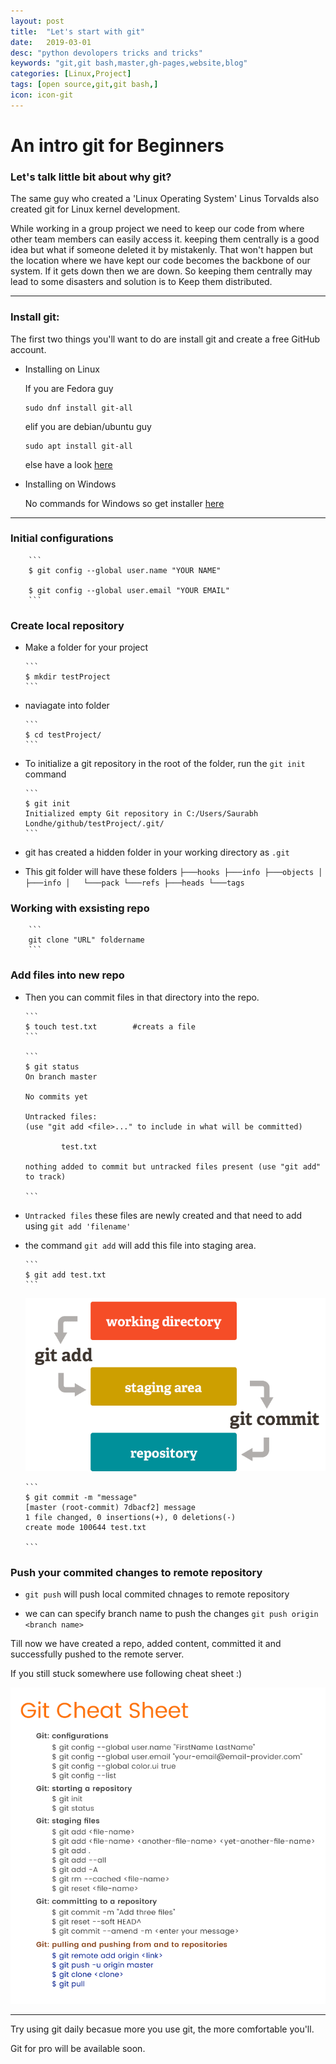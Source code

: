 ```yaml
---
layout: post
title:  "Let's start with git"
date:   2019-03-01
desc: "python devolopers tricks and tricks"
keywords: "git,git bash,master,gh-pages,website,blog"
categories: [Linux,Project]
tags: [open source,git,git bash,]
icon: icon-git
---
```

# An intro git for Beginners 
### Let's talk little bit about why git?
The same guy who created a 'Linux Operating System' Linus Torvalds also created git for Linux kernel development.

While working in a group project we need to keep our code from where other team members can easily access it. keeping them centrally is a good idea but what if someone deleted it by mistakenly. That won't happen but the location where we have kept our code becomes the backbone of our system. If it gets down then we are down. So keeping them centrally may lead to some disasters and solution is to Keep them distributed.

---

### Install git:
The first two things you'll want to do are install git and create a free GitHub account.

-   Installing on Linux
    
    If you are Fedora guy
    ```
    sudo dnf install git-all
    ```

    elif you are debian/ubuntu guy
    ```
    sudo apt install git-all
    ```
    else have a look [here](https://git-scm.com/book/en/v2/Getting-Started-Installing-Git)

-   Installing on Windows

    No commands for Windows so get installer [here](https://git-scm.com/download/win)

---

### Initial configurations

        ```
        $ git config --global user.name "YOUR NAME"

        $ git config --global user.email "YOUR EMAIL"
        ```
### Create local repository

-   Make a folder for your project 

        ```
        $ mkdir testProject
        ```

-   naviagate into folder

        ```
        $ cd testProject/
        ```
    
-   To initialize a git repository in the root of the folder, run the ```git init``` command

        ```
        $ git init
        Initialized empty Git repository in C:/Users/Saurabh Londhe/github/testProject/.git/
        ```

-   git has created a hidden folder in your working directory as ```.git```
    
-   This git folder will have these folders
        ```
        ├───hooks
        ├───info
        ├───objects
        │   ├───info
        │   └───pack
        └───refs
            ├───heads
            └───tags
        ```


### Working with exsisting repo

        ```
        git clone "URL" foldername 
        ```


### Add files into new repo


-   Then you can commit files in that directory into the repo.

        ```
        $ touch test.txt        #creats a file
        ```

        ```
        $ git status
        On branch master

        No commits yet

        Untracked files:
        (use "git add <file>..." to include in what will be committed)

                test.txt

        nothing added to commit but untracked files present (use "git add" to track)

        ```

-   ```Untracked files``` these files are newly created and that need to add using  ```git add 'filename'```

-   the command ```git add``` will add this file into staging area.

        ```
        $ git add test.txt
        ```


    ![Staging Area](/static/assets/img/blog/start_git/staging_area.png)


        ```
        $ git commit -m "message"
        [master (root-commit) 7dbacf2] message
        1 file changed, 0 insertions(+), 0 deletions(-)
        create mode 100644 test.txt

        ```

### Push your commited changes to remote repository

-   ```git push``` will push local commited chnages to remote repository
    
-   we can  can specify branch name to push the changes
        ```
        git push origin <branch name>
        ```

Till now we have created a repo, added content, committed it and successfully pushed to the remote server.

If you still stuck somewhere use following cheat sheet :)

![Staging Area](/static/assets/img/blog/start_git/git-cheatsheet-simple.jpg)

---

Try using git daily becasue more you use git, the more comfortable you'll.

Git for pro will be available soon.